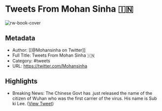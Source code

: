 # Tweets From Mohan Sinha 🇮🇳

![rw-book-cover](https://pbs.twimg.com/profile_images/1590681180764270593/xxvY2XB8.jpg)

## Metadata
- Author: [[@Mohansinha on Twitter]]
- Full Title: Tweets From Mohan Sinha 🇮🇳
- Category: #tweets
- URL: https://twitter.com/Mohansinha

## Highlights
- Breaking News:
  The Chinese Govt has .just released the name of the citizen of Wuhan who was the first carrier of the virus. His name is Sub ki Lee. ([View Tweet](https://twitter.com/Mohansinha/status/1247211186216558594))
